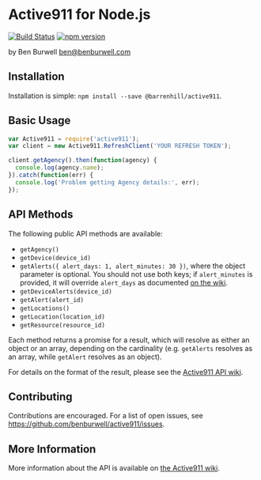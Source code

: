 Active911 for Node.js
=====================

[![Build Status](https://travis-ci.org/benburwell/active911.svg)](https://travis-ci.org/benburwell/active911)
[![npm version](https://badge.fury.io/js/active911.svg)](https://badge.fury.io/js/active911)

by Ben Burwell <ben@benburwell.com>

Installation
------------

Installation is simple: `npm install --save @barrenhill/active911`.

Basic Usage
-----------

```javascript
var Active911 = require('active911');
var client = new Active911.RefreshClient('YOUR REFRESH TOKEN');

client.getAgency().then(function(agency) {
  console.log(agency.name);
}).catch(function(err) {
  console.log('Problem getting Agency details:', err);
});
```

API Methods
-----------

The following public API methods are available:

* `getAgency()`
* `getDevice(device_id)`
* `getAlerts({ alert_days: 1, alert_minutes: 30 })`, where the object parameter
  is optional. You should not use both keys; if `alert_minutes` is provided, it
  will override `alert_days` as documented [on the wiki](http://wiki.active911.com/wiki/index.php/Accessing_the_API#Alerts).
* `getDeviceAlerts(device_id)`
* `getAlert(alert_id)`
* `getLocations()`
* `getLocation(location_id)`
* `getResource(resource_id)`

Each method returns a promise for a result, which will resolve as either an
object or an array, depending on the cardinality (e.g. `getAlerts` resolves as
an array, while `getAlert` resolves as an object).

For details on the format of the result, please see the [Active911 API
wiki](http://wiki.active911.com/wiki/index.php/Accessing_the_API).

Contributing
------------

Contributions are encouraged. For a list of open issues, see
<https://github.com/benburwell/active911/issues>.

More Information
----------------

More information about the API is available on [the Active911
wiki](http://wiki.active911.com/wiki/index.php/Active911_Developer_API).


